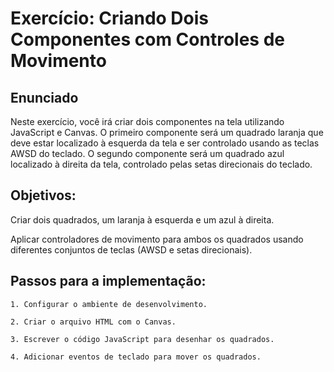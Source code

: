# Exercício: Criando Dois Componentes com Controles de Movimento

## Enunciado
Neste exercício, você irá criar dois componentes na tela utilizando JavaScript e Canvas. O primeiro componente será um quadrado laranja que deve estar localizado à esquerda da tela e ser controlado usando as teclas AWSD do teclado. O segundo componente será um quadrado azul localizado à direita da tela, controlado pelas setas direcionais do teclado.

## Objetivos:
Criar dois quadrados, um laranja à esquerda e um azul à direita.

Aplicar controladores de movimento para ambos os quadrados usando diferentes conjuntos de teclas (AWSD e setas direcionais).

## Passos para a implementação:
    1. Configurar o ambiente de desenvolvimento.

    2. Criar o arquivo HTML com o Canvas.

    3. Escrever o código JavaScript para desenhar os quadrados.

    4. Adicionar eventos de teclado para mover os quadrados.